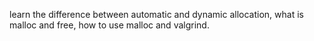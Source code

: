 learn the difference between automatic and dynamic allocation, what is malloc and free, how to use malloc and valgrind.
